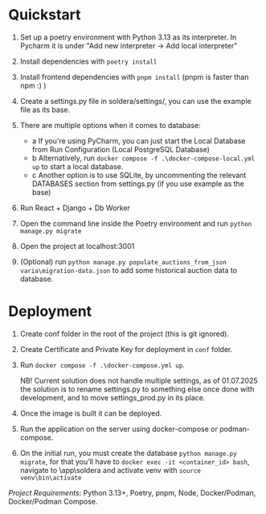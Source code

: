 # Quickstart

1. Set up a poetry environment with Python 3.13 as its interpreter. In Pycharm it is under "Add new interpreter -> Add
   local interpreter"
2. Install dependencies with `poetry install`
3. Install frontend dependencies with `pnpm install` (pnpm is faster than npm :) )
4. Create a settings.py file in soldera/settings/, you can use the example file as its base.

5. There are multiple options when it comes to database:
    - a If you're using PyCharm, you can just start the Local Database from Run Configuration (Local PostgreSQL
      Database)
    - b Alternatively, run `docker compose -f .\docker-compose-local.yml up` to start a local database.
    - c Another option is to use SQLite, by uncommenting the relevant DATABASES section from settings.py (if you use
      example as the base)

6. Run React + Django + Db Worker
7. Open the command line inside the Poetry environment and run `python manage.py migrate`
8. Open the project at localhost:3001
9. (Optional) run `python manage.py populate_auctions_from_json varia\migration-data.json` to add some historical
   auction data to database.

# Deployment

1. Create conf folder in the root of the project (this is git ignored).
2. Create Certificate and Private Key for deployment in `conf` folder.
4. Run `docker compose -f .\docker-compose.yml up`.

   NB! Current solution does not handle multiple settings, as of 01.07.2025 the solution is to rename settings.py to
   something else once done with development,
   and to move settings_prod.py in its place.

5. Once the image is built it can be deployed.
6. Run the application on the server using docker-compose or podman-compose.
7. On the initial run, you must create the database `python manage.py migrate`, for that you'll have to
   `docker exec -it <container_id> bash`, navigate to \app\soldera and activate venv with `source venv\bin\activate`

*Project Requirements*: Python 3.13+, Poetry, pnpm, Node, Docker/Podman, Docker/Podman Compose.
